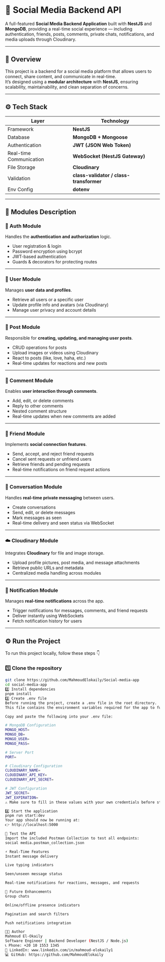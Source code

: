 # 📱 Social Media Backend API

A full-featured **Social Media Backend Application** built with **NestJS** and **MongoDB**, providing a real-time social experience — including authentication, friends, posts, comments, private chats, notifications, and media uploads through Cloudinary.  

---

## 🚀 Overview

This project is a backend for a social media platform that allows users to connect, share content, and communicate in real-time.  
It’s designed using a **modular architecture** with **NestJS**, ensuring scalability, maintainability, and clean separation of concerns.  

---

## ⚙️ Tech Stack

| Layer | Technology |
|-------|-------------|
| Framework | **NestJS** |
| Database | **MongoDB + Mongoose** |
| Authentication | **JWT (JSON Web Token)** |
| Real-time Communication | **WebSocket (NestJS Gateway)** |
| File Storage | **Cloudinary** |
| Validation | **class-validator / class-transformer** |
| Env Config | **dotenv** |

---

## 🧩 Modules Description

### 🔐 Auth Module
Handles the **authentication and authorization** logic.  
- User registration & login  
- Password encryption using bcrypt  
- JWT-based authentication  
- Guards & decorators for protecting routes  

---

### 👤 User Module
Manages **user data and profiles**.  
- Retrieve all users or a specific user  
- Update profile info and avatars (via Cloudinary)  
- Manage user privacy and account details  

---

### 📝 Post Module
Responsible for **creating, updating, and managing user posts**.  
- CRUD operations for posts  
- Upload images or videos using Cloudinary  
- React to posts (like, love, haha, etc.)  
- Real-time updates for reactions and new posts  

---

### 💬 Comment Module
Enables **user interaction through comments**.  
- Add, edit, or delete comments  
- Reply to other comments  
- Nested comment structure  
- Real-time updates when new comments are added  

---

### 🤝 Friend Module
Implements **social connection features**.  
- Send, accept, and reject friend requests  
- Cancel sent requests or unfriend users  
- Retrieve friends and pending requests  
- Real-time notifications on friend request actions  

---

### 💭 Conversation Module
Handles **real-time private messaging** between users.  
- Create conversations  
- Send, edit, or delete messages  
- Mark messages as seen  
- Real-time delivery and seen status via WebSocket  

---

### ☁️ Cloudinary Module
Integrates **Cloudinary** for file and image storage.  
- Upload profile pictures, post media, and message attachments  
- Retrieve public URLs and metadata  
- Centralized media handling across modules  

---

### 🔔 Notification Module
Manages **real-time notifications** across the app.  
- Trigger notifications for messages, comments, and friend requests  
- Deliver instantly using WebSockets  
- Fetch notification history for users  

---

## ⚙️ Run the Project

To run this project locally, follow these steps 👇  

### 1️⃣ Clone the repository
```bash
git clone https://github.com/MahmoudElokaily/Social-media-app
cd social-media-app
2️⃣ Install dependencies
pnpm install
3️⃣ Create .env file
Before running the project, create a .env file in the root directory.
This file contains the environment variables required for the app to function.

Copy and paste the following into your .env file:

# MongoDB Configuration
MONGO_HOST=
MONGO_DB=
MONGO_USER=
MONGO_PASS=

# Server Port
PORT=

# Cloudinary Configuration
CLOUDINARY_NAME=
CLOUDINARY_API_KEY=
CLOUDINARY_API_SECRET=

# JWT Configuration
JWT_SECRET=
JWT_EXPIRATION=
⚠️ Make sure to fill in these values with your own credentials before starting the server.

4️⃣ Start the application
pnpm run start:dev
Your app should now be running at:
👉 http://localhost:5000

🧪 Test the API
Import the included Postman Collection to test all endpoints:
social media.postman_collection.json

⚡ Real-Time Features
Instant message delivery

Live typing indicators

Seen/unseen message status

Real-time notifications for reactions, messages, and requests

🚀 Future Enhancements
Group chats

Online/offline presence indicators

Pagination and search filters

Push notifications integration

👨‍💻 Author
Mahmoud El-Okaily
Software Engineer | Backend Developer (NestJS / Node.js)
📞 Phone: +20 10 1553 1345  
🔗 LinkedIn: www.linkedin.com/in/mahmoud-elokaily1
💻 GitHub: https://github.com/MahmoudElokaily
